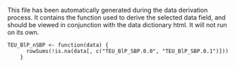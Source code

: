 This file has been automatically generated during the data derivation process.
It contains the function used to derive the selected data field, and should be viewed in conjunction with the data dictionary html.
It will not run on its own.


```
TEU_BlP_nSBP <- function(data) {
      rowSums(!is.na(data[, c("TEU_BlP_SBP.0.0", "TEU_BlP_SBP.0.1")]))
    }
```


